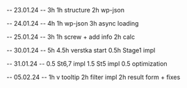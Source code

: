 -- 23.01.24 -- 3h
1h structure
2h wp-json

-- 24.01.24 -- 4h
1h wp-json
3h async loading

-- 25.01.24 -- 3h
1h screw + add info
2h calc

-- 30.01.24 -- 5h
4.5h verstka start
0.5h Stage1 impl

-- 31.01.24 --
0.5 St6,7 impl
1.5 St5 impl
0.5 optimization

-- 05.02.24 --
1h v tooltip
2h filter impl
2h result form + fixes
